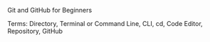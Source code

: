 Git and GitHub for Beginners

Terms: Directory, Terminal or Command Line, CLI, cd, Code Editor, Repository, GitHub
